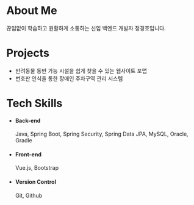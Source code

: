 <h1>About Me</h1>

끊임없이 학습하고 원활하게 소통하는 신입 백엔드 개발자 정경호입니다.

<h1>Projects</h1>

- 반려동물 동반 가능 시설을 쉽게 찾을 수 있는 웹사이트 포맵
- 번호판 인식을 통한 장애인 주차구역 관리 시스템

<h1>Tech Skills</h1>

- #### Back-end
  
    Java, Spring Boot, Spring Security, Spring Data JPA, MySQL, Oracle, Gradle

- #### Front-end

    Vue.js, Bootstrap

- #### Version Control
  
    Git, Github
